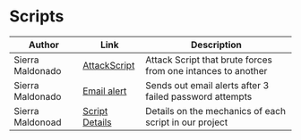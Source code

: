 # Scripts
| Author        |Link           |Description  |
| ------------- |-------------| -----|
| Sierra Maldonado    | [AttackScript](https://github.com/IronCloudSecurity/Scripts/blob/main/Attack%20Script.py)  | Attack Script that brute forces from one intances to another |
| Sierra Maldonado | [Email alert](https://github.com/IronCloudSecurity/Scripts/blob/main/EmailAlert.py) | Sends out email alerts after 3 failed password attempts |
| Sierra Maldonoad | [Script Details](https://github.com/IronCloudSecurity/Scripts/blob/main/Script%20Details%20(2).pdf) | Details on the mechanics of each script in our project |

